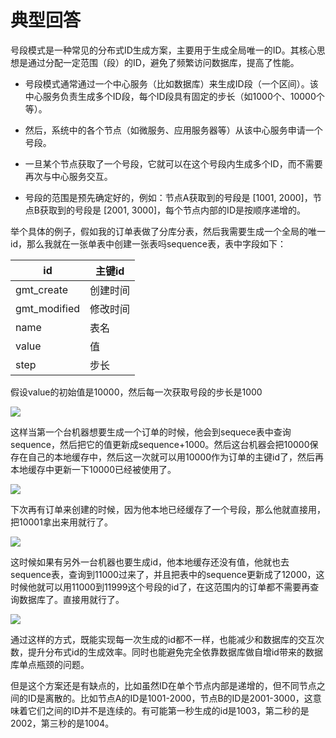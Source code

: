 # 典型回答


号段模式是一种常见的分布式ID生成方案，主要用于生成全局唯一的ID。其核心思想是通过分配一定范围（段）的ID，避免了频繁访问数据库，提高了性能。



+ 号段模式通常通过一个中心服务（比如数据库）来生成ID段（一个区间）。该中心服务负责生成多个ID段，每个ID段具有固定的步长（如1000个、10000个等）。



+ 然后，系统中的各个节点（如微服务、应用服务器等）从该中心服务申请一个号段。



+ 一旦某个节点获取了一个号段，它就可以在这个号段内生成多个ID，而不需要再次与中心服务交互。



+ 号段的范围是预先确定好的，例如：节点A获取到的号段是 [1001, 2000]，节点B获取到的号段是 [2001, 3000]，每个节点内部的ID是按顺序递增的。



举个具体的例子，假如我的订单表做了分库分表，然后我需要生成一个全局的唯一id，那么我就在一张单表中创建一张表吗sequence表，表中字段如下：



| id | 主键id |
| --- | --- |
| gmt_create | 创建时间 |
| gmt_modified | 修改时间 |
| name | 表名 |
| value | 值 |
| step | 步长 |




假设value的初始值是10000，然后每一次获取号段的步长是1000



![](https://cdn.nlark.com/yuque/0/2024/png/5378072/1734756108095-5075a18f-cb5b-4247-a273-e35a0e2c612d.png)



这样当第一个台机器想要生成一个订单的时候，他会到sequece表中查询sequence，然后把它的值更新成sequence+1000。然后这台机器会把10000保存在自己的本地缓存中，然后这一次就可以用10000作为订单的主键id了，然后再本地缓存中更新一下10000已经被使用了。



![](https://cdn.nlark.com/yuque/0/2024/png/5378072/1734756361772-43249550-ab3a-423e-a590-0941dba32511.png)



下次再有订单来创建的时候，因为他本地已经缓存了一个号段，那么他就直接用，把10001拿出来用就行了。



![](https://cdn.nlark.com/yuque/0/2024/png/5378072/1734756388610-09cda6c0-1250-4e25-ac14-0d25ff5d8235.png)



这时候如果有另外一台机器也要生成id，他本地缓存还没有值，他就也去sequence表，查询到11000过来了，并且把表中的sequence更新成了12000，这时候他就可以用11000到11999这个号段的id了，在这范围内的订单都不需要再查询数据库了。直接用就行了。



![](https://cdn.nlark.com/yuque/0/2024/png/5378072/1734756448315-94b2e8c1-f453-405a-8ed4-ab550e605ec8.png)



通过这样的方式，既能实现每一次生成的id都不一样，也能减少和数据库的交互次数，提升分布式id的生成效率。同时也能避免完全依靠数据库做自增id带来的数据库单点瓶颈的问题。



但是这个方案还是有缺点的，比如虽然ID在单个节点内部是递增的，但不同节点之间的ID是离散的。比如节点A的ID是1001-2000，节点B的ID是2001-3000，这意味着它们之间的ID并不是连续的。有可能第一秒生成的id是1003，第二秒的是2002，第三秒的是1004。

#### 
